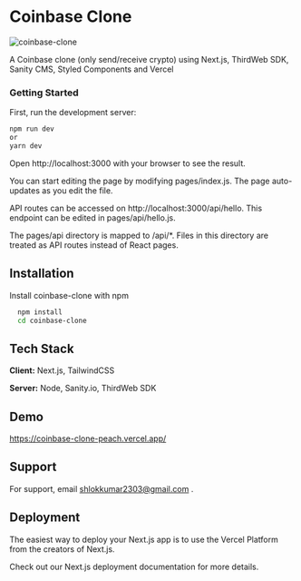 
# Coinbase Clone

![coinbase-clone](https://socialify.git.ci/shlok2740/coinbase-clone/image?description=1&font=Bitter&language=1&name=1&owner=1&pattern=Overlapping%20Hexagons&theme=Dark)

A Coinbase clone (only send/receive crypto) using Next.js, ThirdWeb SDK, Sanity CMS, Styled Components and Vercel

### Getting Started

First, run the development server:


```bash
npm run dev
or
yarn dev
```

Open http://localhost:3000 with your browser to see the result.

You can start editing the page by modifying pages/index.js. The page auto-updates as you edit the file.

API routes can be accessed on http://localhost:3000/api/hello. This endpoint can be edited in pages/api/hello.js.

The pages/api directory is mapped to /api/*. Files in this directory are treated as API routes instead of React pages.
## Installation

Install coinbase-clone with npm

```bash
  npm install
  cd coinbase-clone
```
    
## Tech Stack

**Client:** Next.js, TailwindCSS

**Server:** Node, Sanity.io, ThirdWeb SDK


## Demo

https://coinbase-clone-peach.vercel.app/


## Support

For support, email shlokkumar2303@gmail.com .


## Deployment

The easiest way to deploy your Next.js app is to use the Vercel Platform from the creators of Next.js.

Check out our Next.js deployment documentation for more details.

